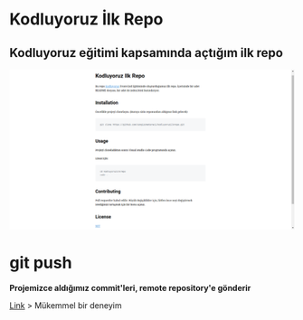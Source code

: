 # Kodluyoruz İlk Repo
## Kodluyoruz eğitimi kapsamında açtığım ilk repo

![Image](https://raw.githubusercontent.com/Kodluyoruz/taskforce/main/git/odev1/figures/markdown.png) 

# git push 
**Projemizce aldığımız commit'leri, remote repository'e gönderir**


[Link](https://app.patika.dev) > Mükemmel bir deneyim